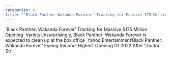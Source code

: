 ```yaml
---
categories: e
title: "‘Black Panther Wakanda Forever’ Tracking for Massive 175 Million Opening  Variety"
---
```

‘Black Panther: Wakanda Forever’ Tracking for Massive $175 Million Opening&nbsp;&nbsp;VarietyUnsurprisingly, Black Panther: Wakanda Forever is expected to clean up at the box office&nbsp;&nbsp;Yahoo Entertainment‘Black Panther: Wakanda Forever‘ Eyeing Second-Highest Opening Of 2022 After ’Doctor Str